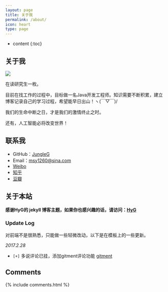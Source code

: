 ```yaml
---
layout: page
title: 关于我
permalink: /about/
icon: heart
type: page
---
```


* content
{:toc}

## 关于我

![](https://i.loli.net/2017/10/18/59e7407321afd.jpg)

在读研究生一枚。

目前在找工作的过程中，目标做一名Java开发工程师。知识需要不断积累，建立博客记录自己的学习过程，希望能早日出山！ヽ(￣▽￣)/

我们的生命中断之日，才是我们的激情终止之时。

还有，人工智能必将改变世界！


## 联系我

* GitHub：[JungleG](https://github.com/jungleg)
* Email：msy1260@sina.com
* [Weibo](http://weibo.com/u/3936199667)
* [知乎](https://www.zhihu.com/people/pu-ti-shu-76-24)
* [豆瓣](https://www.douban.com/people/149025746/)

## 关于本站

**感谢HyG的 jekyll 博客主题，如果你也感兴趣的话，请访问：[HyG](https://gaohaoyang.github.io/)**

### Update Log

对前端不是很熟悉，只能做一些轻微改动，以下是在模板上的一些更新。

*2017.2.28*

- `[+]` 多说评论已挂，添加gitment评论功能 [gitment](https://imsun.net/posts/gitment-introduction/)

## Comments

{% include comments.html %}
